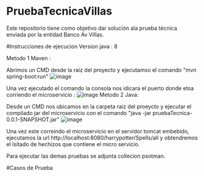 # PruebaTecnicaVillas
Este repositorio tiene como objetivo dar solución ala prueba técnica enviada por la entidad Banco Av Villas.


#Instrucciones de ejecucion 
Version java : 8

 Metodo 1 Maven : 
 
 Abrimos un CMD desde la raiz del proyecto y ejecutamso el comando "mvn spring-boot:run"
 ![image](https://user-images.githubusercontent.com/36553982/210017873-18873ffe-b99e-4d43-80d8-c8551cdd4a57.png)

 
 Una vez ejecutado el comando la consola nos idicara el puerto donde etsa corriendo el microservicio :
 ![image](https://user-images.githubusercontent.com/36553982/210017960-c5804eee-a4c1-4288-a8a1-60758e7e0e4f.png)
 Metodo 2 Java:
 
 Desde un CMD nos ubicamos en la carpeta raiz del proeycto y ejecutar el compilado jar del microservicio con el comando "java -jar pruebaTecnica-0.0.1-SNAPSHOT.jar"
 ![image](https://user-images.githubusercontent.com/36553982/210018259-6998e063-6e70-4834-ae21-5c43fe76bb17.png)
 
 Una vez este correindo el microservicio en el servidor tomcat embebido, ejecutamos la url http://localhost:8080/harrypotter/Spells/all y obtendremos el lsitado de   hechizos que contiene el micro servicio.
 
 Para ejecutar las demas pruebas se adjunta collecion psotman.
 
 #Casos de Prueba
 
 

